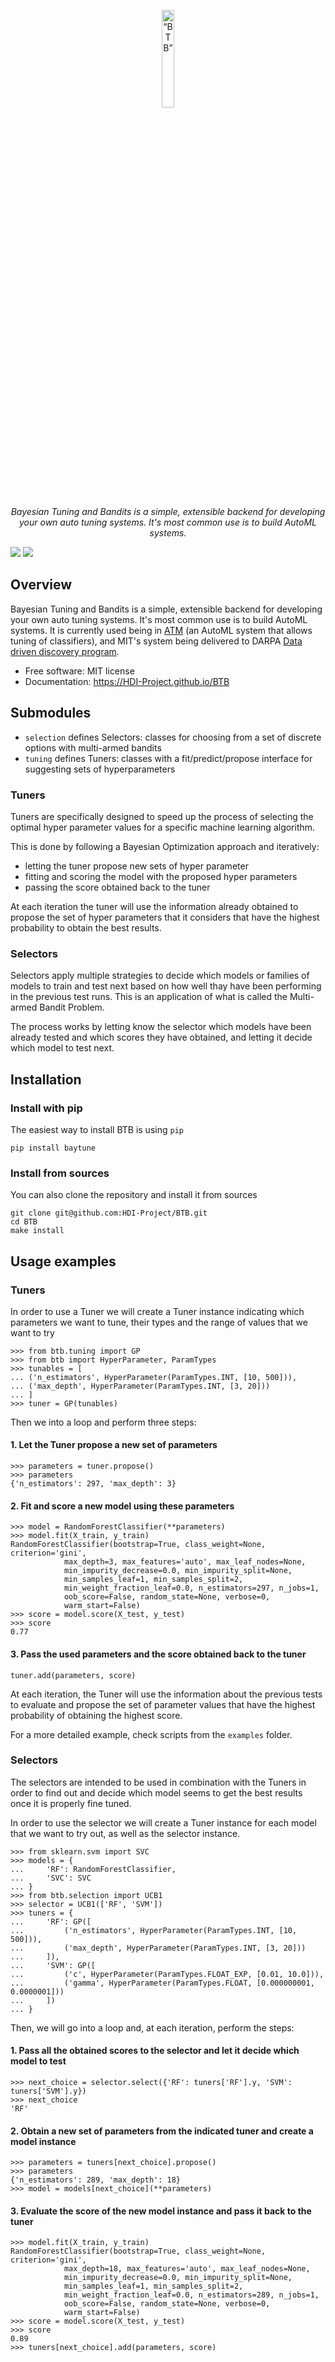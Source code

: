 <p align="center"> 
<img width=20% src="https://dai.lids.mit.edu/wp-content/uploads/2018/06/BTB-Icon.png" alt=“BTB” />
</p>

<p align="center"> 
<i>Bayesian Tuning and Bandits is a simple, extensible backend for developing your own auto tuning systems. It's most common use is to  build AutoML systems.</i>
</p>

[![][pypi-img]][pypi-url]
[![][travis-img]][travis-url]

[travis-img]: https://travis-ci.org/HDI-Project/BTB.svg?branch=master
[travis-url]: https://travis-ci.org/HDI-Project/BTB
[pypi-img]: https://img.shields.io/pypi/v/baytune.svg
[pypi-url]: https://pypi.python.org/pypi/baytune



## Overview

Bayesian Tuning and Bandits is a simple, extensible backend for developing your own auto tuning systems. It's most common use is to  build AutoML systems. It is currently used being in [ATM](https://github.com/HDI-Project/ATM) (an AutoML system that allows tuning of classifiers), and MIT's system being delivered to DARPA [Data driven discovery program](https://www.darpa.mil/program/data-driven-discovery-of-models). 

* Free software: MIT license
* Documentation: https://HDI-Project.github.io/BTB

## Submodules

* `selection` defines Selectors: classes for choosing from a set of discrete
  options with multi-armed bandits
* `tuning` defines Tuners: classes with a fit/predict/propose interface for
  suggesting sets of hyperparameters

### Tuners

Tuners are specifically designed to speed up the process of selecting the
optimal hyper parameter values for a specific machine learning algorithm.

This is done by following a Bayesian Optimization approach and iteratively:

* letting the tuner propose new sets of hyper parameter
* fitting and scoring the model with the proposed hyper parameters
* passing the score obtained back to the tuner

At each iteration the tuner will use the information already obtained to propose
the set of hyper parameters that it considers that have the highest probability
to obtain the best results.

### Selectors

Selectors apply multiple strategies to decide which models or families of models to
train and test next based on how well thay have been performing in the previous test runs.
This is an application of what is called the Multi-armed Bandit Problem.

The process works by letting know the selector which models have been already tested
and which scores they have obtained, and letting it decide which model to test next.

## Installation

### Install with pip

The easiest way to install BTB is using `pip`

```
pip install baytune
```

### Install from sources

You can also clone the repository and install it from sources

```
git clone git@github.com:HDI-Project/BTB.git
cd BTB
make install
```

## Usage examples

### Tuners

In order to use a Tuner we will create a Tuner instance indicating which parameters
we want to tune, their types and the range of values that we want to try

```
>>> from btb.tuning import GP
>>> from btb import HyperParameter, ParamTypes
>>> tunables = [
... ('n_estimators', HyperParameter(ParamTypes.INT, [10, 500])),
... ('max_depth', HyperParameter(ParamTypes.INT, [3, 20]))
... ]
>>> tuner = GP(tunables)
```

Then we into a loop and perform three steps:

#### 1. Let the Tuner propose a new set of parameters

```
>>> parameters = tuner.propose()
>>> parameters
{'n_estimators': 297, 'max_depth': 3}
```

#### 2. Fit and score a new model using these parameters

```
>>> model = RandomForestClassifier(**parameters)
>>> model.fit(X_train, y_train)
RandomForestClassifier(bootstrap=True, class_weight=None, criterion='gini',
            max_depth=3, max_features='auto', max_leaf_nodes=None,
            min_impurity_decrease=0.0, min_impurity_split=None,
            min_samples_leaf=1, min_samples_split=2,
            min_weight_fraction_leaf=0.0, n_estimators=297, n_jobs=1,
            oob_score=False, random_state=None, verbose=0,
            warm_start=False)
>>> score = model.score(X_test, y_test)
>>> score
0.77
```

#### 3. Pass the used parameters and the score obtained back to the tuner

```
tuner.add(parameters, score)
```

At each iteration, the Tuner will use the information about the previous tests
to evaluate and propose the set of parameter values that have the highest probability
of obtaining the highest score.

For a more detailed example, check scripts from the `examples` folder.

### Selectors

The selectors are intended to be used in combination with the Tuners in order to find
out and decide which model seems to get the best results once it is properly fine tuned.

In order to use the selector we will create a Tuner instance for each model that
we want to try out, as well as the selector instance.

```
>>> from sklearn.svm import SVC
>>> models = {
...     'RF': RandomForestClassifier,
...     'SVC': SVC
... }
>>> from btb.selection import UCB1
>>> selector = UCB1(['RF', 'SVM'])
>>> tuners = {
...     'RF': GP([
...         ('n_estimators', HyperParameter(ParamTypes.INT, [10, 500])),
...         ('max_depth', HyperParameter(ParamTypes.INT, [3, 20]))
...     ]),
...     'SVM': GP([
...         ('c', HyperParameter(ParamTypes.FLOAT_EXP, [0.01, 10.0])),
...         ('gamma', HyperParameter(ParamTypes.FLOAT, [0.000000001, 0.0000001]))
...     ])
... }
```

Then, we will go into a loop and, at each iteration, perform the steps:

#### 1. Pass all the obtained scores to the selector and let it decide which model to test

```
>>> next_choice = selector.select({'RF': tuners['RF'].y, 'SVM': tuners['SVM'].y})
>>> next_choice
'RF'
```

#### 2. Obtain a new set of parameters from the indicated tuner and create a model instance

```
>>> parameters = tuners[next_choice].propose()
>>> parameters
{'n_estimators': 289, 'max_depth': 18}
>>> model = models[next_choice](**parameters)
```

#### 3. Evaluate the score of the new model instance and pass it back to the tuner

```
>>> model.fit(X_train, y_train)
RandomForestClassifier(bootstrap=True, class_weight=None, criterion='gini',
            max_depth=18, max_features='auto', max_leaf_nodes=None,
            min_impurity_decrease=0.0, min_impurity_split=None,
            min_samples_leaf=1, min_samples_split=2,
            min_weight_fraction_leaf=0.0, n_estimators=289, n_jobs=1,
            oob_score=False, random_state=None, verbose=0,
            warm_start=False)
>>> score = model.score(X_test, y_test)
>>> score
0.89
>>> tuners[next_choice].add(parameters, score)
```
